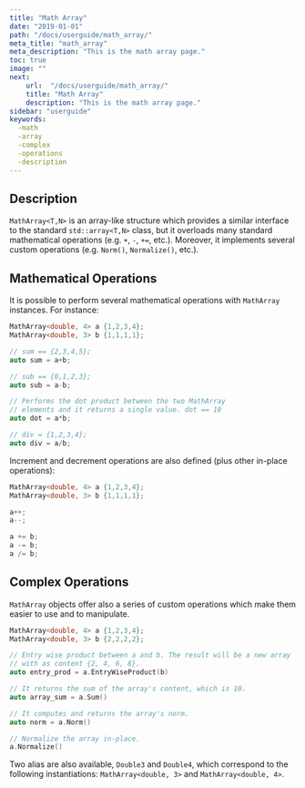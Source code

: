 ```yaml
---
title: "Math Array"
date: "2019-01-01"
path: "/docs/userguide/math_array/"
meta_title: "math_array"
meta_description: "This is the math array page."
toc: true
image: ""
next:
    url:  "/docs/userguide/math_array/"
    title: "Math Array"
    description: "This is the math array page."
sidebar: "userguide"
keywords:
  -math
  -array
  -complex
  -operations
  -description
---
```


## Description

`MathArray<T,N>` is an array-like structure which provides a similar interface to the
standard `std::array<T,N>` class, but it overloads many standard mathematical
operations (e.g. `+`, `-`, `+=`, etc.). Moreover, it implements several custom
operations (e.g. `Norm()`, `Normalize()`, etc.).

## Mathematical Operations

It is possible to perform several mathematical operations with `MathArray` instances. For instance:

```cpp
MathArray<double, 4> a {1,2,3,4};
MathArray<double, 3> b {1,1,1,1};

// sum == {2,3,4,5};
auto sum = a+b;

// sub == {0,1,2,3};
auto sub = a-b;

// Performs the dot product between the two MathArray
// elements and it returns a single value. dot == 10
auto dot = a*b;

// div = {1,2,3,4};
auto div = a/b;
```
Increment and decrement operations are also defined (plus other in-place operations):

```cpp
MathArray<double, 4> a {1,2,3,4};
MathArray<double, 3> b {1,1,1,1};

a++;
a--;

a += b;
a -= b;
a /= b;
```

## Complex Operations

`MathArray` objects offer also a series of custom operations which make them
easier to use and to manipulate.

```cpp
MathArray<double, 4> a {1,2,3,4};
MathArray<double, 3> b {2,2,2,2};

// Entry wise product between a and b. The result will be a new array
// with as content {2, 4, 6, 8}.
auto entry_prod = a.EntryWiseProduct(b)

// It returns the sum of the array's content, which is 10.
auto array_sum = a.Sum()

// It computes and returns the array's norm.  
auto norm = a.Norm()

// Normalize the array in-place.
a.Normalize()

```

Two alias are also available, `Double3` and `Double4`, which correspond to the
following instantiations: `MathArray<double, 3>` and `MathArray<double, 4>`.
